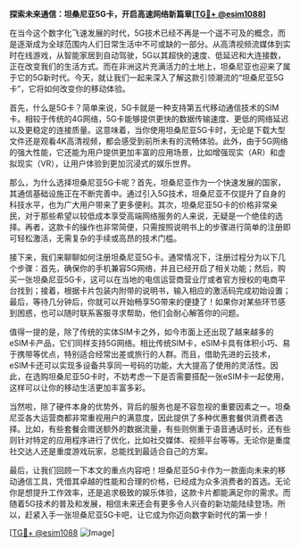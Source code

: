 **探索未来通信：坦桑尼亚5G卡，开启高速网络新篇章[[TG💪+ @esim1088](https://t.me/s/esim1088)]**

在当今这个数字化飞速发展的时代，5G技术已经不再是一个遥不可及的概念，而是逐渐成为全球范围内人们日常生活中不可或缺的一部分。从高清视频流媒体到实时在线游戏，从智能家居到自动驾驶，5G以其超快的速度、低延迟和大连接数，正在改变我们的生活方式。而在非洲这片充满活力的土地上，坦桑尼亚也迎来了属于它的5G新时代。今天，就让我们一起来深入了解这款引领潮流的“坦桑尼亚5G卡”，它将如何改变你的移动体验。

首先，什么是5G卡？简单来说，5G卡就是一种支持第五代移动通信技术的SIM卡。相较于传统的4G网络，5G卡能够提供更快的数据传输速度、更低的网络延迟以及更稳定的连接质量。这意味着，当你使用坦桑尼亚5G卡时，无论是下载大型文件还是观看4K高清视频，都会感受到前所未有的流畅体验。此外，由于5G网络的强大性能，它还能为用户提供更加丰富的应用场景，比如增强现实（AR）和虚拟现实（VR），让用户体验到更加沉浸式的娱乐世界。

那么，为什么选择坦桑尼亚5G卡呢？首先，坦桑尼亚作为一个快速发展的国家，其通信基础设施正在不断完善中。通过引入5G技术，坦桑尼亚不仅提升了自身的科技水平，也为广大用户带来了更多便利。其次，坦桑尼亚5G卡的价格非常亲民，对于那些希望以较低成本享受高端网络服务的人来说，无疑是一个绝佳的选择。再者，这款卡的操作也非常简便，只需按照说明书上的步骤进行简单的注册即可轻松激活，无需复杂的手续或高昂的技术门槛。

接下来，我们来聊聊如何注册坦桑尼亚5G卡。通常情况下，注册过程分为以下几个步骤：首先，确保你的手机兼容5G网络，并且已经开启了相关功能；然后，购买一张坦桑尼亚5G卡，这可以在当地的电信运营商营业厅或者官方授权的电商平台找到；接着，根据卡片包装内附带的说明书，输入相应的激活码完成初始设置；最后，等待几分钟后，你就可以开始畅享5G带来的便捷了！如果你对某些环节感到困惑，也可以随时联系客服寻求帮助，他们会耐心解答你的问题。

值得一提的是，除了传统的实体SIM卡之外，如今市面上还出现了越来越多的eSIM卡产品，它们同样支持5G网络。相比传统SIM卡，eSIM卡具有体积小巧、易于携带等优点，特别适合经常出差或旅行的人群。而且，借助先进的云技术，eSIM卡还可以实现多设备共享同一号码的功能，大大提高了使用的灵活性。因此，在选购坦桑尼亚5G卡时，不妨考虑一下是否需要搭配一张eSIM卡一起使用，这样可以让你的移动生活更加丰富多彩。

当然啦，除了硬件本身的优势外，背后的服务也是不容忽视的重要因素之一。坦桑尼亚各大运营商都非常重视用户的满意度，因此提供了多种优惠套餐供消费者选择。比如，有些套餐会赠送额外的数据流量，有些则侧重于语音通话时长，还有些则针对特定的应用程序进行了优化，比如社交媒体、视频平台等等。无论你是重度社交达人还是重度游戏玩家，总能找到最适合自己的方案。

最后，让我们回顾一下本文的重点内容吧！坦桑尼亚5G卡作为一款面向未来的移动通信工具，凭借其卓越的性能和合理的价格，已经成为众多消费者的首选。无论你是想提升工作效率，还是追求极致的娱乐体验，这款卡片都能满足你的需求。而随着5G技术的普及和发展，相信未来还会有更多令人兴奋的新功能陆续登场。所以，赶紧入手一张坦桑尼亚5G卡吧，让它成为你迈向数字新时代的第一步！

[[TG💪+ @esim1088](https://t.me/s/esim1088) ![Image](https://i.postimg.cc/4NQfJmqS/Snipaste-2025-05-13-00-14-12.png)]
